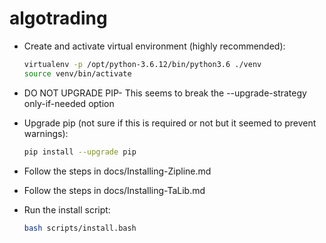 # algotrading

* Create and activate virtual environment (highly recommended):

  ```bash
  virtualenv -p /opt/python-3.6.12/bin/python3.6 ./venv
  source venv/bin/activate
  ```

* DO NOT UPGRADE PIP- This seems to break the --upgrade-strategy only-if-needed option
* Upgrade pip (not sure if this is required or not but it seemed to prevent warnings):

  ```bash
  pip install --upgrade pip
  ```

* Follow the steps in docs/Installing-Zipline.md
* Follow the steps in docs/Installing-TaLib.md
* Run the install script:
    ```bash
    bash scripts/install.bash
    ```